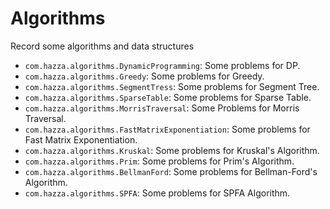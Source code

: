 # Algorithms

Record some algorithms and data structures

- `com.hazza.algorithms.DynamicProgramming`:  Some problems for DP.
- `com.hazza.algorithms.Greedy`: Some problems for Greedy.
- `com.hazza.algorithms.SegmentTress`: Some problems for Segment Tree.
- `com.hazza.algorithms.SparseTable`: Some problems for Sparse Table.
- `com.hazza.algorithms.MorrisTraversal`: Some Problems for Morris Traversal.
- `com.hazza.algorithms.FastMatrixExponentiation`: Some problems for Fast Matrix Exponentiation.
- `com.hazza.algorithms.Kruskal`: Some problems for Kruskal's Algorithm.
- `com.hazza.algorithms.Prim`: Some problems for Prim's Algorithm.
- `com.hazza.algorithms.BellmanFord`: Some problems for Bellman-Ford's Algorithm.
- `com.hazza.algorithms.SPFA`: Some problems for SPFA Algorithm.
